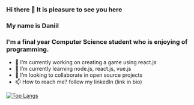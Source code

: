 ### Hi there 👋 It is pleasure to see you here 

### My name is Daniil
### I'm a final year Computer Science student who is enjoying of programming.


- 🔭 I’m currently working on creating a game using react.js
- 🌱 I’m currently learning node.js, react.js, vue.js
- 👯 I’m looking to collaborate in open source projects
- 📫 How to reach me? follow my linkedIn (link in bio)


[![Top Langs](https://github-readme-stats.vercel.app/api/top-langs/?username=DanFalcon225&layout=compact)](https://github.com/anuraghazra/github-readme-stats)
